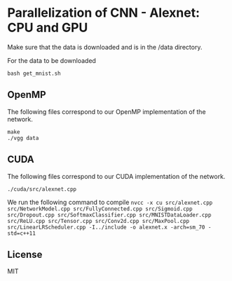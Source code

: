 # Parallelization of CNN - Alexnet: CPU and GPU


Make sure that the data is downloaded and is in the /data directory.

For the data to be downloaded
```
bash get_mnist.sh
```

## OpenMP
The following files correspond to our OpenMP implementation of the network.

```
make
./vgg data
```

## CUDA
The following files correspond to our CUDA implementation of the network.
```
./cuda/src/alexnet.cpp
```
We run the following command to compile 
```nvcc -x cu src/alexnet.cpp src/NetworkModel.cpp src/FullyConnected.cpp src/Sigmoid.cpp src/Dropout.cpp src/SoftmaxClassifier.cpp src/MNISTDataLoader.cpp src/ReLU.cpp src/Tensor.cpp src/Conv2d.cpp src/MaxPool.cpp src/LinearLRScheduler.cpp -I../include -o alexnet.x -arch=sm_70 -std=c++11```

License
----

MIT

